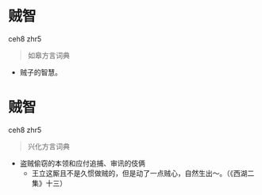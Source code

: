 # 贼智
ceh8 zhr5
> 如皋方言词典
- 贼子的智慧。

# 贼智
ceh8 zhr5
> 兴化方言词典
- 盗贼偷窃的本领和应付追捕、审讯的伎俩
  - 王立这厮且不是久惯做贼的，但是动了一点贼心，自然生出～。（《西湖二集》十三）
